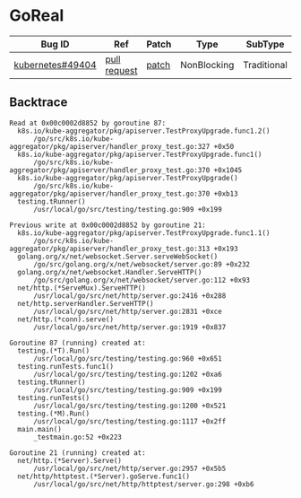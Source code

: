 
# GoReal

| Bug ID|  Ref | Patch | Type | SubType | SubsubType |
| ----  | ---- | ----  | ---- | ---- | ---- |
|[kubernetes#49404]|[pull request]|[patch]| NonBlocking | Traditional | Data Race |

[kubernetes#49404]:(kubernetes49404_test.go)
[patch]:https://github.com/kubernetes/kubernetes/pull/49404/files
[pull request]:https://github.com/kubernetes/kubernetes/pull/49404
 

## Backtrace

```
Read at 0x00c0002d8852 by goroutine 87:
  k8s.io/kube-aggregator/pkg/apiserver.TestProxyUpgrade.func1.2()
      /go/src/k8s.io/kube-aggregator/pkg/apiserver/handler_proxy_test.go:327 +0x50
  k8s.io/kube-aggregator/pkg/apiserver.TestProxyUpgrade.func1()
      /go/src/k8s.io/kube-aggregator/pkg/apiserver/handler_proxy_test.go:370 +0x1045
  k8s.io/kube-aggregator/pkg/apiserver.TestProxyUpgrade()
      /go/src/k8s.io/kube-aggregator/pkg/apiserver/handler_proxy_test.go:370 +0xb13
  testing.tRunner()
      /usr/local/go/src/testing/testing.go:909 +0x199

Previous write at 0x00c0002d8852 by goroutine 21:
  k8s.io/kube-aggregator/pkg/apiserver.TestProxyUpgrade.func1.1()
      /go/src/k8s.io/kube-aggregator/pkg/apiserver/handler_proxy_test.go:313 +0x193
  golang.org/x/net/websocket.Server.serveWebSocket()
      /go/src/golang.org/x/net/websocket/server.go:89 +0x232
  golang.org/x/net/websocket.Handler.ServeHTTP()
      /go/src/golang.org/x/net/websocket/server.go:112 +0x93
  net/http.(*ServeMux).ServeHTTP()
      /usr/local/go/src/net/http/server.go:2416 +0x288
  net/http.serverHandler.ServeHTTP()
      /usr/local/go/src/net/http/server.go:2831 +0xce
  net/http.(*conn).serve()
      /usr/local/go/src/net/http/server.go:1919 +0x837

Goroutine 87 (running) created at:
  testing.(*T).Run()
      /usr/local/go/src/testing/testing.go:960 +0x651
  testing.runTests.func1()
      /usr/local/go/src/testing/testing.go:1202 +0xa6
  testing.tRunner()
      /usr/local/go/src/testing/testing.go:909 +0x199
  testing.runTests()
      /usr/local/go/src/testing/testing.go:1200 +0x521
  testing.(*M).Run()
      /usr/local/go/src/testing/testing.go:1117 +0x2ff
  main.main()
      _testmain.go:52 +0x223

Goroutine 21 (running) created at:
  net/http.(*Server).Serve()
      /usr/local/go/src/net/http/server.go:2957 +0x5b5
  net/http/httptest.(*Server).goServe.func1()
      /usr/local/go/src/net/http/httptest/server.go:298 +0xb6
```

